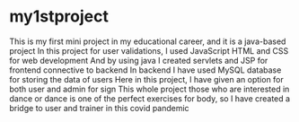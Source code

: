 # my1stproject
This is my first mini project in my educational career, and it is a java-based project In this project for user validations, I used JavaScript HTML and CSS for web development And by using java I created servlets and JSP for frontend connective to backend  In backend I have used MySQL database for storing the data of users  Here in this project, I have given an option for both user and admin for sign  This whole project those who are interested in dance or dance is one of the perfect exercises for body, so I have created a bridge to user and trainer in this covid pandemic
